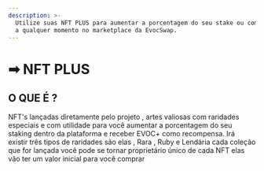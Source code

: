 ```yaml
---
description: >-
  Utilize suas NFT PLUS para aumentar a porcentagem do seu stake ou comercialize
  a qualquer momento no marketplace da EvocSwap.
---
```


# ➡ NFT PLUS

## O QUE É **?**

NFT's lançadas diretamente pelo projeto , artes valiosas com raridades especiais e com utilidade para você aumentar a porcentagem do seu staking dentro da plataforma e receber EVOC+ como recompensa. Irá existir três tipos de  raridades são elas , Rara , Ruby e Lendária cada coleção que for lançada você pode se tornar proprietário único de cada NFT elas vão ter um valor inicial para você comprar

